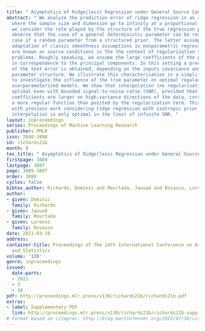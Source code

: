 ```yaml
---
title: " Asymptotics of Ridge(less) Regression under General Source Condition "
abstract: " We analyze the prediction error of ridge regression in an asymptotic regime
  where the sample size and dimension go to infinity at a proportional rate. In particular,
  we consider the role played by the structure of the true regression parameter. We
  observe that the case of a general deterministic parameter can be reduced to the
  case of a random parameter from a structured prior. The latter assumption is a natural
  adaptation of classic smoothness assumptions in nonparametric regression, which
  are known as source conditions in the the context of regularization theory for inverse
  problems. Roughly speaking, we assume the large coefficients of the parameter are
  in correspondence to the principal components. In this setting a precise characterisation
  of the test error is obtained, depending on the inputs covariance and regression
  parameter structure. We illustrate this characterisation in a simplified setting
  to investigate the influence of the true parameter on optimal regularisation for
  overparameterized models. We show that interpolation (no regularisation) can be
  optimal even with bounded signal-to-noise ratio (SNR), provided that the parameter
  coefficients are larger on high-variance directions of the data, corresponding to
  a more regular function than posited by the regularization term. This contrasts
  with previous work considering ridge regression with isotropic prior, in which case
  interpolation is only optimal in the limit of infinite SNR. "
layout: inproceedings
series: Proceedings of Machine Learning Research
publisher: PMLR
issn: 2640-3498
id: richards21b
month: 0
tex_title: " Asymptotics of Ridge(less) Regression under General Source Condition "
firstpage: 3889
lastpage: 3897
page: 3889-3897
order: 3889
cycles: false
bibtex_author: Richards, Dominic and Mourtada, Jaouad and Rosasco, Lorenzo
author:
- given: Dominic
  family: Richards
- given: Jaouad
  family: Mourtada
- given: Lorenzo
  family: Rosasco
date: 2021-03-18
address:
container-title: Proceedings of The 24th International Conference on Artificial Intelligence
  and Statistics
volume: '130'
genre: inproceedings
issued:
  date-parts:
  - 2021
  - 3
  - 18
pdf: http://proceedings.mlr.press/v130/richards21b/richards21b.pdf
extras:
- label: Supplementary PDF
  link: http://proceedings.mlr.press/v130/richards21b/richards21b-supp.pdf
# Format based on citeproc: http://blog.martinfenner.org/2013/07/30/citeproc-yaml-for-bibliographies/
---
```

